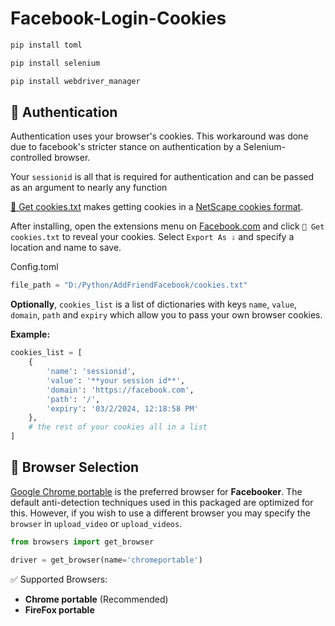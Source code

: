 # Facebook-Login-Cookies

```bash
pip install toml
```

```bash
pip install selenium
```

```bash
pip install webdriver_manager
```

<h2 id="authentication"> 🔐 Authentication</h2>

Authentication uses your browser's cookies. This workaround was done due to facebook's stricter stance on authentication by a Selenium-controlled browser.

Your `sessionid` is all that is required for authentication and can be passed as an argument to nearly any function

[🍪 Get cookies.txt](https://github.com/kairi003/Get-cookies.txt-LOCALLY) makes getting cookies in a [NetScape cookies format](http://fileformats.archiveteam.org/wiki/Netscape_cookies.txt).

After installing, open the extensions menu on [Facebook.com](https://facebook.com/) and click `🍪 Get cookies.txt` to reveal your cookies. Select `Export As ⇩` and specify a location and name to save.

Config.toml
```python
file_path = "D:/Python/AddFriendFacebook/cookies.txt"  
```

**Optionally**, `cookies_list` is a list of dictionaries with keys `name`, `value`, `domain`, `path` and `expiry` which allow you to pass your own browser cookies.

**Example:**

```python
cookies_list = [
    {
        'name': 'sessionid',
        'value': '**your session id**',
        'domain': 'https://facebook.com',
        'path': '/',
        'expiry': '03/2/2024, 12:18:58 PM'
    },
    # the rest of your cookies all in a list
]

```

<h2 id="browser-selection"> 👀 Browser Selection</h2>

[Google Chrome portable]([https://www.google.com/chrome](https://portableapps.com/apps/internet/google_chrome_portable)) is the preferred browser for **Facebooker**. The default anti-detection techniques used in this packaged are optimized for this. However, if you wish to use a different browser you may specify the `browser` in `upload_video` or `upload_videos`.

```python
from browsers import get_browser

driver = get_browser(name='chromeportable')
```

✅ Supported Browsers:

- **Chrome portable** (Recommended)
- **FireFox portable**
